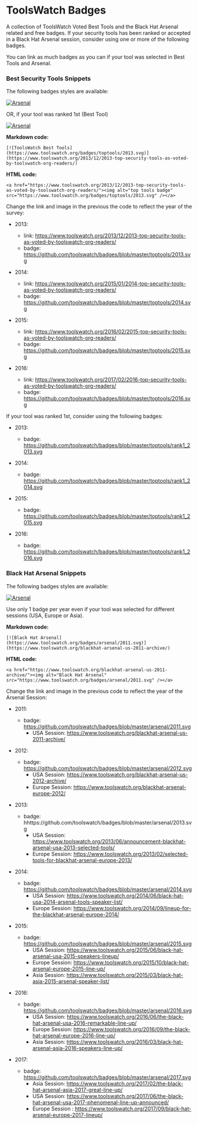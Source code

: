 # ToolsWatch Badges

A collection of ToolsWatch Voted Best Tools and the Black Hat Arsenal related and free badges. 
If your security tools has been ranked or accepted in a Black Hat Arsenal session, consider using one or more of the following badges.

You can link as much badges as you can if your tool was selected in Best Tools and Arsenal.


### Best Security Tools Snippets

 The following badges styles are available:
 
[![Arsenal](https://www.toolswatch.org/badges/toptools/2013.svg)](https://www.toolswatch.org/2013/12/2013-top-security-tools-as-voted-by-toolswatch-org-readers/)

OR, if your tool was ranked 1st (Best Tool)

[![Arsenal](https://www.toolswatch.org/badges/toptools/rank1_2013.svg)](https://www.toolswatch.org/2013/12/2013-top-security-tools-as-voted-by-toolswatch-org-readers/)


**Markdown code:**

`[![ToolsWatch Best Tools](https://www.toolswatch.org/badges/toptools/2013.svg)](https://www.toolswatch.org/2013/12/2013-top-security-tools-as-voted-by-toolswatch-org-readers/)`

**HTML code:**

`<a href="https://www.toolswatch.org/2013/12/2013-top-security-tools-as-voted-by-toolswatch-org-readers/"><img alt="top tools badge" src="https://www.toolswatch.org/badges/toptools/2013.svg" /></a>`

Change the link and image in the previous the code to reflect the year of the survey:

* 2013:
    * link: https://www.toolswatch.org/2013/12/2013-top-security-tools-as-voted-by-toolswatch-org-readers/
    * badge: https://github.com/toolswatch/badges/blob/master/toptools/2013.svg 
    
* 2014:
    * link: https://www.toolswatch.org/2015/01/2014-top-security-tools-as-voted-by-toolswatch-org-readers/ 
    * badge: https://github.com/toolswatch/badges/blob/master/toptools/2014.svg 

* 2015:
    * link: https://www.toolswatch.org/2016/02/2015-top-security-tools-as-voted-by-toolswatch-org-readers/ 
    * badge: https://github.com/toolswatch/badges/blob/master/toptools/2015.svg
    
* 2016:
    * link: https://www.toolswatch.org/2017/02/2016-top-security-tools-as-voted-by-toolswatch-org-readers/ 
    * badge: https://github.com/toolswatch/badges/blob/master/toptools/2016.svg 

If your tool was ranked 1st, consider using the following badges:

* 2013:
    * badge: https://github.com/toolswatch/badges/blob/master/toptools/rank1_2013.svg 
    
* 2014:
    * badge: https://github.com/toolswatch/badges/blob/master/toptools/rank1_2014.svg

* 2015:
    * badge: https://github.com/toolswatch/badges/blob/master/toptools/rank1_2015.svg
   
* 2016:
    * badge: https://github.com/toolswatch/badges/blob/master/toptools/rank1_2016.svg

### Black Hat Arsenal Snippets

 The following badges styles are available:
 
[![Arsenal](https://www.toolswatch.org/badges/arsenal/2011.svg)](https://www.blackhat.com/html/bh-us-11/bh-us-11-arsenal.html/)

Use only 1 badge per year even if your tool was selected for different sessions (USA, Europe or Asia). 


**Markdown code:**

`[![Black Hat Arsenal](https://www.toolswatch.org/badges/arsenal/2011.svg)](https://www.toolswatch.org/blackhat-arsenal-us-2011-archive/)`

**HTML code:**

`<a href="https://www.toolswatch.org/blackhat-arsenal-us-2011-archive/"><img alt="Black Hat Arsenal" src="https://www.toolswatch.org/badges/arsenal/2011.svg" /></a>`


Change the link and image in the previous code to reflect the year of the Arsenal Session:

* 2011:
    * badge: https://github.com/toolswatch/badges/blob/master/arsenal/2011.svg
        * USA Session: https://www.toolswatch.org/blackhat-arsenal-us-2011-archive/
        
* 2012:
    * badge: https://github.com/toolswatch/badges/blob/master/arsenal/2012.svg 
        * USA Session: https://www.toolswatch.org/blackhat-arsenal-us-2012-archive/
        * Europe Session: https://www.toolswatch.org/blackhat-arsenal-europe-2012/ 

* 2013:
    * badge: hhttps://github.com/toolswatch/badges/blob/master/arsenal/2013.svg
        * USA Session: https://www.toolswatch.org/2013/06/announcement-blackhat-arsenal-usa-2013-selected-tools/
        * Europe Session: https://www.toolswatch.org/2013/02/selected-tools-for-blackhat-arsenal-europe-2013/
        
* 2014:
    * badge: https://github.com/toolswatch/badges/blob/master/arsenal/2014.svg
        * USA Session: https://www.toolswatch.org/2014/06/black-hat-usa-2014-arsenal-tools-speaker-list/
        * Europe Session: https://www.toolswatch.org/2014/09/lineup-for-the-blackhat-arsenal-europe-2014/
            
* 2015:
    * badge: https://github.com/toolswatch/badges/blob/master/arsenal/2015.svg
        * USA Session: https://www.toolswatch.org/2015/06/black-hat-arsenal-usa-2015-speakers-lineup/
        * Europe Session: https://www.toolswatch.org/2015/10/black-hat-arsenal-europe-2015-line-up/
        * Asia Session: https://www.toolswatch.org/2015/03/black-hat-asia-2015-arsenal-speaker-list/
        
* 2016:
    * badge: https://github.com/toolswatch/badges/blob/master/arsenal/2016.svg
        * USA Session:  https://www.toolswatch.org/2016/06/the-black-hat-arsenal-usa-2016-remarkable-line-up/
        * Europe Session:  https://www.toolswatch.org/2016/09/the-black-hat-arsenal-europe-2016-line-up/
        * Asia Session: https://www.toolswatch.org/2016/03/black-hat-arsenal-asia-2016-speakers-line-up/
                    
* 2017:
    * badge: https://github.com/toolswatch/badges/blob/master/arsenal/2017.svg
        * Asia Session: https://www.toolswatch.org/2017/02/the-black-hat-arsenal-asia-2017-great-line-up/
        * USA Session: https://www.toolswatch.org/2017/06/the-black-hat-arsenal-usa-2017-phenomenal-line-up-announced/
        * Europe Session : https://www.toolswatch.org/2017/09/black-hat-arsenal-europe-2017-lineup/

